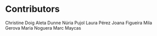 Contributors
============

Christine Doig
Aleta Dunne
Núria Pujol
Laura Pérez
Joana Figueira
Mila Gerova
Maria Noguera
Marc Maycas